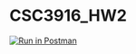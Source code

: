 # CSC3916_HW2
[![Run in Postman](https://run.pstmn.io/button.svg)](https://app.getpostman.com/run-collection/3545b342eb379946db07)

